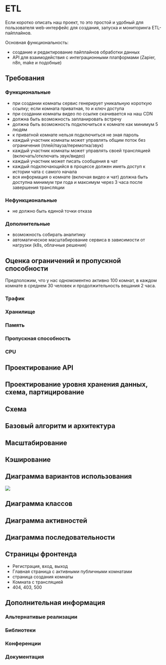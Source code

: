 # ETL
Если коротко описать наш проект, то это простой и удобный для пользователя web-интерфейс для создания, запуска и мониторинга ETL-пайплайнов.

Основная функциональность:
- создание и редактирование пайплайнов обработки данных
- API для взаимодействия с интеграционными платформами (Zapier, n8n, make и подобные)

## Требования
### Функциональные
- при создании комнаты сервис генерирует уникальную короткую ссылку; если комната приватная, то
и ключ доступа
- при создании комнаты видео по ссылке скачивается на наш CDN
- должна быть возможность запланировать встречу
- должна быть возможность подключиться к комнате как минимум 5 людям
- к приватной комнате нельзя подключиться не зная пароль
- каждый участник комнаты может управлять общим поток без ограничения (плей/пауза/перемотка/звук)
- каждый участник комнаты может управлять своей трансляцией (включать/отключать звук/видео)
- каждый участник может писать сообщения в чат
- каждый подключающийся в процессе должен иметь доступ к истории чата с самого начала
- вся информация о комнате (включая видео и чат) должна быть доступна минимум три года и максимум
через 3 часа после завершения трансляции
### Нефункциональные
- не должно быть единой точки отказа
### Дополнительные
- возможность собирать аналитику
- автоматическое масштабирование сервиса в зависимости от нагрузки (k8s, облачные решения)
## Оценка ограничений и пропускной способности
Предположим, что у нас одномоментно активно 100 комнат, в каждом комнате в среднем 30 человек и
продолжительность вещания 2 часа.
### Трафик
### Хранилище
### Память
### Пропускная способность
### CPU
## Проектирование API
## Проектирование уровня хранения данных, схема, партицирование
## Схема

## Базовый алгоритм и архитектура

## Масштабирование
## Кэширование
## Диаграмма вариантов использования
![](use_case_diagram.svg)
## Диаграмма классов
## Диаграмма активностей
## Диаграмма последовательности

## Страницы фронтенда
- Регистрация, вход, выход
- Главная страница с активными публичными комнатами
- страница создания комнаты
- Комната с трансляцией
- 404, 403, 500

## Дополнительная информация
### Альтернативые реализации
### Библиотеки
### Конференции
### Документация

